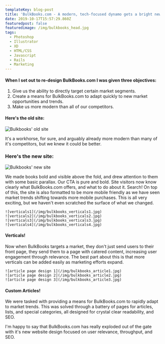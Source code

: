 ```yaml
---
templateKey: blog-post
title: 'BulkBooks.com - A modern, tech-focused dynamo gets a bright new look.'
date: 2019-10-17T15:57:29.860Z
featuredpost: false
featuredimage: /img/bulkbooks_head.jpg
tags:
  - Photoshop
  - Illustrator
  - XD
  - HTML/CSS
  - Javascript
  - Rails
  - Marketing
---
```

#### When I set out to re-design BulkBooks.com I was given three objectives:  
1. Give us the ability to directly target certain market segments.  
2. Create a means for BulkBooks.com to adapt quickly to new market opportunities and trends.  
3. Make us more modern than all of our competitors.  

#### Here's the old site:

![Bulkbooks' old site](/img/bulkbooks_oldsite.jpg)

It's a workhorse, for sure, and arguably already more modern than many of it's competitors, but we knew it could be better.

### Here's the new site:

![Bulkbooks' new site](/img/bulkbooks_head.jpg)

We made books bold and visible above the fold, and drew attention to them with some basic parallax. Our CTA is pure and bold. Site visitors now know clearly what BulkBooks.com offers, and what to do about it. Search! On top of this, the site is also formatted to be more mobile friendly as we have seen market trends shifting towards more mobile purchases. This is all very exciting, but we haven't even scratched the surface of what we changed.

```grid|4
![verticals1](/img/bulkbooks_verticals1.jpg)
![verticals2](/img/bulkbooks_verticals2.jpg)
![verticals3](/img/bulkbooks_verticals3.jpg)
![verticals4](/img/bulkbooks_verticals4.jpg)
```

#### Verticals!

Now when BulkBooks targets a market, they don't just send users to their front page, they send them to a page with catered content, increasing user engagement through relevance. The best part about this is that more verticals can be added easily as marketing efforts expand.

```grid|3
![article page design 1](/img/bulkbooks_article1.jpg) 
![article page design 2](/img/bulkbooks_article2.jpg) 
![article page design 3](/img/bulkbooks_article3.jpg)
```

#### Custom Articles!

We were tasked with providing a means for BulkBooks.com to rapidly adapt to market trends. This was solved through a battery of pages for articles, lists, and special categories, all designed for crystal clear readability, and SEO.

I'm happy to say that BulkBooks.com has really exploded out of the gate with it's new website design focused on user relevance, throughput, and SEO.